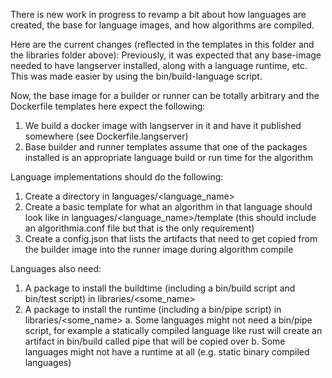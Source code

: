 There is new work in progress to revamp a bit about how languages are created, the base for language images, and how algorithms are compiled.

Here are the current changes (reflected in the templates in this folder and the libraries folder above):
Previously, it was expected that any base-image needed to have langserver installed, along with a language runtime, etc.  This was made easier by using the bin/build-language script.

Now, the base image for a builder or runner can be totally arbitrary and the Dockerfile templates here expect the following:
1. We build a docker image with langserver in it and have it published somewhere (see Dockerfile.langserver)
2. Base builder and runner templates assume that one of the packages installed is an appropriate language build or run time for the algorithm

Language implementations should do the following:
1. Create a directory in languages/<language_name>
2. Create a basic template for what an algorithm in that language should look like in languages/<language_name>/template (this should include an algorithmia.conf file but that is the only requirement)
3. Create a config.json that lists the artifacts that need to get copied from the builder image into the runner image during algorithm compile

Languages also need:
1. A package to install the buildtime (including a bin/build script and bin/test script) in libraries/<some_name>
2. A package to install the runtime (including a bin/pipe script) in libraries/<some_name>
  a. Some languages might not need a bin/pipe script, for example a statically compiled language like rust will create an artifact in bin/build called pipe that will be copied over
  b. Some languages might not have a runtime at all (e.g. static binary compiled languages)
